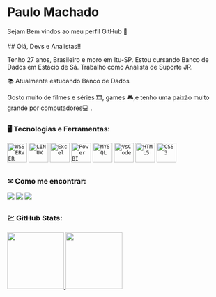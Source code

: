 <h1 align="left">Paulo Machado</h1>
<p>Sejam Bem vindos ao meu perfil GitHub 👋
</br>
</br>
 ## Olá, Devs e Analistas!!
<p>Tenho 27 anos, Brasileiro e moro em Itu-SP. Estou cursando Banco de Dados em Estácio de Sá.
Trabalho como Analista de Suporte JR.</p>
 <p align="left">📚 Atualmente estudando Banco de Dados</p>
 <p align="left"> Gosto muito de filmes e séries 🎞, games 🎮,e tenho uma paixão muito grande por computadores💻 .</p>
</div>

### 🖥️ Tecnologias e Ferramentas: 

<code><img width="45px" src="https://cdn.jsdelivr.net/gh/devicons/devicon/icons/windows8/windows8-original.svg" title="WSSERVER"/></code>
<code><img width="45px" src="https://cdn.jsdelivr.net/gh/devicons/devicon/icons/linux/linux-original.svg" title="LINUX"/></code>
<code><img width="45px" src="https://user-images.githubusercontent.com/95966908/154862938-254348e1-4291-448c-95ba-2daba1b33fb9.png" title = "Excel"/></code>
<code><img width="45px" src="https://user-images.githubusercontent.com/95966908/154862894-f215a9ce-9bcf-4f6e-ab59-43e1b8163431.png" title = "Power BI"/></code>
<code><img width="45px" src="https://cdn.jsdelivr.net/gh/devicons/devicon/icons/mysql/mysql-original-wordmark.svg" title = "MYSQL" /></code>
<code><img width="45px" src="https://cdn.jsdelivr.net/gh/devicons/devicon/icons/visualstudio/visualstudio-plain.svg" title = "VsCode"/></code>
<code><img width="45px" src="https://cdn.jsdelivr.net/gh/devicons/devicon/icons/html5/html5-original-wordmark.svg" title = "HTML5"/></code>
<code><img width="45px" src="https://cdn.jsdelivr.net/gh/devicons/devicon/icons/css3/css3-original-wordmark.svg" title = "CSS3"/></code>

##
### ✉ Como me encontrar:
<div>   
  <a href="https://www.instagram.com/paulo.machado96/" target="_blank"><img src="https://img.shields.io/badge/-Instagram-%23E4405F?style=for-the-badge&logo=instagram&logoColor=white" target="_blank"></a>
  <a href = "mailto:paulo.machado200496@outlook.com"><img src="https://img.shields.io/badge/-Gmail-%23333?style=for-the-badge&logo=gmail&logoColor=white" target="_blank"></a>
  <a href="LINK LINKEDLN" target="_blank"><img src="https://img.shields.io/badge/-LinkedIn-%230077B5?style=for-the-badge&logo=linkedin&logoColor=white" target="_blank"></a> 

</div>

##
### 💹 GitHub Stats:
<div>
  <a href="https://github.com/jnascimentocode">
  <img height="130em" src="https://github-readme-stats.vercel.app/api?username=jnascimentocode&show_icons=true&theme=dark&include_all_commits=true&count_private=true"/>
  <img height="130em" src="https://github-readme-stats.vercel.app/api/top-langs/?username=jnascimentocode&layout=compact&langs_count=7&theme=dark"/>
</div>   

</p>

